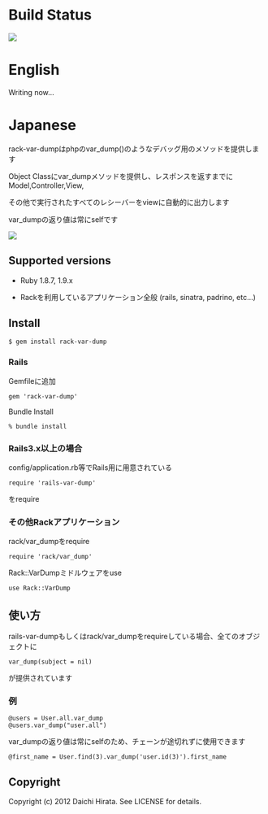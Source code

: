 # Build Status

<img src="https://secure.travis-ci.org/daic-h/rack-var-dump.png"/>

# English

Writing now...

# Japanese

rack-var-dumpはphpのvar_dump()のようなデバッグ用のメソッドを提供します

Object Classにvar_dumpメソッドを提供し、レスポンスを返すまでにModel,Controller,View,

その他で実行されたすべてのレシーバーをviewに自動的に出力します

var_dumpの返り値は常にselfです

<img src="http://cdn-ak.f.st-hatena.com/images/fotolife/b/bunnyhop/20120127/20120127235528.png"/>

## Supported versions

* Ruby 1.8.7, 1.9.x

* Rackを利用しているアプリケーション全般 (rails, sinatra, padrino, etc...)

## Install

    $ gem install rack-var-dump

### Rails

Gemfileに追加

    gem 'rack-var-dump'

Bundle Install

    % bundle install

### Rails3.x以上の場合

config/application.rb等でRails用に用意されている

    require 'rails-var-dump'

をrequire

### その他Rackアプリケーション

rack/var_dumpをrequire

    require 'rack/var_dump'

Rack::VarDumpミドルウェアをuse

    use Rack::VarDump

## 使い方

rails-var-dumpもしくはrack/var_dumpをrequireしている場合、全てのオブジェクトに

    var_dump(subject = nil)

が提供されています

### 例

    @users = User.all.var_dump
    @users.var_dump("user.all")

var_dumpの返り値は常にselfのため、チェーンが途切れずに使用できます

    @first_name = User.find(3).var_dump('user.id(3)').first_name

## Copyright

Copyright (c) 2012 Daichi Hirata. See LICENSE for details.
